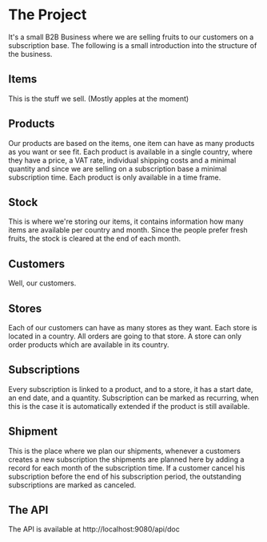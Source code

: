 The Project
===========

It's a small B2B Business where we are selling fruits to our customers on a subscription base. The following is a small introduction into the structure of the business.

Items
-----
This is the stuff we sell. (Mostly apples at the moment)

Products
--------
Our products are based on the items, one item can have as many products as you want or see fit. Each product is available in a single country, where they have a price, a VAT rate, individual shipping costs and a minimal quantity and since we are selling on a subscription base a minimal subscription time. Each product is only available in a time frame. 

Stock
-----
This is where we're storing our items, it contains information how many items are available per country and month. Since the people prefer fresh fruits, the stock is cleared at the end of each month.   

Customers
---------
Well, our customers.

Stores
-------
Each of our customers can have as many stores as they want. Each store is located in a country. All orders are going to that store. A store can only order products which are available in its country. 

Subscriptions
-------------
Every subscription is linked to a product, and to a store, it has a start date, an end date, and a quantity. Subscription can be marked as recurring, when this is the case it is automatically extended if the product is still available.

Shipment
--------
This is the place where we plan our shipments, whenever a customers creates a new subscription the shipments are planned here by adding a record for each month of the subscription time. If a customer cancel his subscription before the end of his subscription period, the outstanding subscriptions are marked as canceled.

The API
-------
The API is available at http://localhost:9080/api/doc
